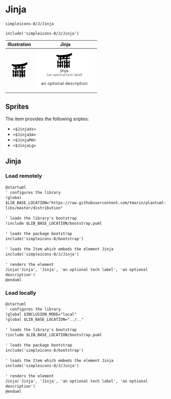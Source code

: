 # Jinja


```text
simpleicons-8/J/Jinja
```

```text
include('simpleicons-8/J/Jinja')
```



| Illustration | Jinja |
| :---: | :---: |
| ![illustration for Illustration](../../simpleicons-8/J/Jinja.png) | ![illustration for Jinja](../../simpleicons-8/J/Jinja.Local.png) |



## Sprites
The item provides the following sriptes:

- `<$JinjaXs>`
- `<$JinjaSm>`
- `<$JinjaMd>`
- `<$JinjaLg>`





## Jinja

### Load remotely
```plantuml
@startuml
' configures the library
!global $LIB_BASE_LOCATION="https://raw.githubusercontent.com/tmorin/plantuml-libs/master/distribution"

' loads the library's bootstrap
!include $LIB_BASE_LOCATION/bootstrap.puml

' loads the package bootstrap
include('simpleicons-8/bootstrap')

' loads the Item which embeds the element Jinja
include('simpleicons-8/J/Jinja')

' renders the element
Jinja('Jinja', 'Jinja', 'an optional tech label', 'an optional description')
@enduml
```

### Load locally
```plantuml
@startuml
' configures the library
!global $INCLUSION_MODE="local"
!global $LIB_BASE_LOCATION="../.."

' loads the library's bootstrap
!include $LIB_BASE_LOCATION/bootstrap.puml

' loads the package bootstrap
include('simpleicons-8/bootstrap')

' loads the Item which embeds the element Jinja
include('simpleicons-8/J/Jinja')

' renders the element
Jinja('Jinja', 'Jinja', 'an optional tech label', 'an optional description')
@enduml
```

